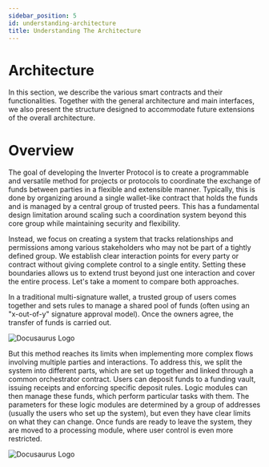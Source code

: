 ```yaml
---
sidebar_position: 5
id: understanding-architecture
title: Understanding The Architecture
---
```


# Architecture 

In this section, we describe the various smart contracts and their functionalities. Together with the general architecture and main interfaces, we also present the structure designed to accommodate future extensions of the overall architecture.

# Overview 

The goal of developing the Inverter Protocol is to create a programmable and versatile method for projects or protocols to coordinate the exchange of funds between parties in a flexible and extensible manner. Typically, this is done by organizing around a single wallet-like contract that holds the funds and is managed by a central group of trusted peers. This has a fundamental design limitation around scaling such a coordination system beyond this core group while maintaining security and flexibility.

Instead, we focus on creating a system that tracks relationships and permissions among various stakeholders who may not be part of a tightly defined group. We establish clear interaction points for every party or contract without giving complete control to a single entity. Setting these boundaries allows us to extend trust beyond just one interaction and cover the entire process. Let's take a moment to compare both approaches.

In a traditional multi-signature wallet, a trusted group of users comes together and sets rules to manage a shared pool of funds (often using an "x-out-of-y" signature approval model). Once the owners agree, the transfer of funds is carried out.

![Docusaurus Logo](/img/architecture1.png)

But this method reaches its limits when implementing more complex flows involving multiple parties and interactions. To address this, we split the system into different parts, which are set up together and linked through a common orchestrator contract. Users can deposit funds to a funding vault, issuing receipts and enforcing specific deposit rules. Logic modules can then manage these funds, which perform particular tasks with them. The parameters for these logic modules are determined by a group of addresses (usually the users who set up the system), but even they have clear limits on what they can change. Once funds are ready to leave the system, they are moved to a processing module, where user control is even more restricted.

![Docusaurus Logo](/img/architecture2.png)
